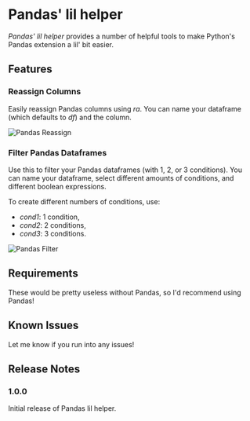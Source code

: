 # Pandas' lil helper

*Pandas' lil helper* provides a number of helpful tools to make Python's Pandas extension a lil' bit easier.

## Features

### Reassign Columns

Easily reassign Pandas columns using *ra*. You can name your dataframe (which defaults to *df*) and the column.

![Pandas Reassign](https://datagy.io/wp-content/uploads/2021/01/pandas-lil-helper-reassign.gif)

### Filter Pandas Dataframes

Use this to filter your Pandas dataframes (with 1, 2, or 3 conditions). You can name your dataframe, select different amounts of conditions, and different boolean expressions.

To create different numbers of conditions, use:
* *cond1*: 1 condition, 
* *cond2*: 2 conditions,
* *cond3*: 3 conditions.

![Pandas Filter](https://datagy.io/wp-content/uploads/2021/01/filterdataframes.gif)

## Requirements

These would be pretty useless without Pandas, so I'd recommend using Pandas!

## Known Issues

Let me know if you run into any issues!

## Release Notes

### 1.0.0

Initial release of Pandas lil helper.
